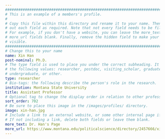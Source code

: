 ```yaml
---
################################################################################
# This is an example of a members's profile.                                   #
#                                                                              #
# Copy this file within this directory and rename it to your name. Then fill   #
# out each field as required. Note that not every field needs to be filled out.#
# For example, if you don't have a website, you can leave the more_text and    #
# more_url fields blank. Finally, remove the hidden field to make your profile #
# visible.                                                                     #
################################################################################
# Change this to your name
name: Xin Han
post-nominal: Ph.D.
# The type field is used to place you under the correct subheading. It may be of
# the following values: researcher, postdoc, visiting_scholar, graduate,
# undergraduate, or other.
type: researcher
# Bio-tags: the following describe the person's role in the research.
institution: Montana State University
title: Assistant Professor
# Optional tag to change the display order in relation to other professors
sort_order: 702
# Be sure to place this image in the /images/profiles/ directory.
image: xin-han.jpg
# Include a link to an external website, or some other internal page if desired.
# If not including a link, delete both fields or leave them blank.
more_text: Dr. Han's Page
more_url: https://www.montana.edu/politicalscience/directory/2457666/xin-han
---
```


